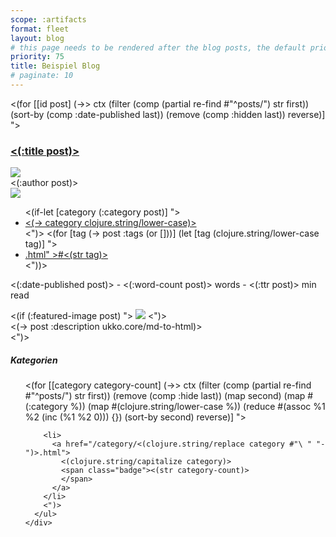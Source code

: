 ```yaml
---
scope: :artifacts
format: fleet
layout: blog
# this page needs to be rendered after the blog posts, the default priority is 50
priority: 75
title: Beispiel Blog
# paginate: 10
---
```

<main id="blog-index">
  <div class="content" id="content">
    <(for [[id post] (->> ctx
      (filter (comp (partial re-find #"^posts/") str first))
      (sort-by (comp :date-published last))
      (remove (comp :hidden last))
      reverse)] ">
    <article
      class="blog-post"
      itemscope=""
      itemtype="https://schema.org/BlogPosting">
      <div class="metadata">
        <h3 class="headline" itemprop="headline">
          <a class="nunito" href="<(:canonical-link post)>" itemprop="url"><(:title post)></a>
        </h3>
        <div class="subheader">
          <div class="byline">
            <img class="author-icon" src="/img/author_placeholder.svg" />
            <section
              class="author"
              itemprop="author"
              itemscope=""
              itemtype="https://schema.org/Person">
              <span itemprop="name"><(:author post)></span>
              <span itemprop="email" style="visibility: hidden"><(:author-email post)></span>
            </section>
          </div>
          <div class="tags">
            <img class="tag-icon" src="/img/tag_placeholder.svg" />
            <ul itemprop="keywords" class="keywords">
              <(if-let [category (:category post)] ">
              <li class="category">
                <a href="/category/<(-> post :canonical-category)>.html">
                  <(-> category clojure.string/lower-case)>
                </a>
              </li>
              <")>
              <(for [tag (-> post :tags (or []))]
                 (let [tag (clojure.string/lower-case tag)] ">
              <li class="tag">
                <a href="/tags/<(clojure.string/replace tag #"\ " "-")>.html"
                  >#<(str tag)></a
                >
              </li>
              <"))>
            </ul>
          </div>
          <p class="post-meta">
            <time itemprop="datePublished"><(:date-published post)></time> -
            <span itemprop="wordCount"><(:word-count post)></span> words -
            <span itemprop="timeRequired"><(:ttr post)></span> min read
          </p>
        </div>
      </div>
      <!-- TODO: Is this really hard-coded? -->
      <span
        itemprop="image"
        itemscope=""
        itemtype="https://schema.org/ImageObject"
      >
        <meta content="190" itemprop="height" />
        <meta content="349" itemprop="width" />
        <meta content="https://raw.githubusercontent.com/200ok-ch/ukko/master/support/assets/logo-ukko-small.jpg" itemprop="url" />
      </span>
      <section class="description">
        <(if (:featured-image post) ">
        <a href="<(:canonical-link post)>" itemprop="url"><img src="<(:featured-image post)>"/></a>
        <")>
        <div class="article-section" itemprop="articleSection">
          <(-> post :description ukko.core/md-to-html)>
        </div>
      </section>
    </article>
    <")>
  </div>

  <div class="sidebar">
    <div>
      <h5 class="categories">Kategorien
      </h5>
      <ul>
        <(for [[category category-count]
         (->> ctx
              (filter (comp (partial re-find #"^posts/") str first))
              (remove (comp :hide last))
              (map second)
              (map #(:category %))
              (map #(clojure.string/lower-case %))
              (reduce #(assoc %1 %2 (inc (%1 %2 0))) {})
              (sort-by second)
              reverse)]
              ">

        <li>
          <a href="/category/<(clojure.string/replace category #"\ " "-")>.html">
            <(clojure.string/capitalize category)>
            <span class="badge"><(str category-count)>
            </span>
          </a>
        </li>
        <")>
      </ul>
    </div>
  </div>

</main>
